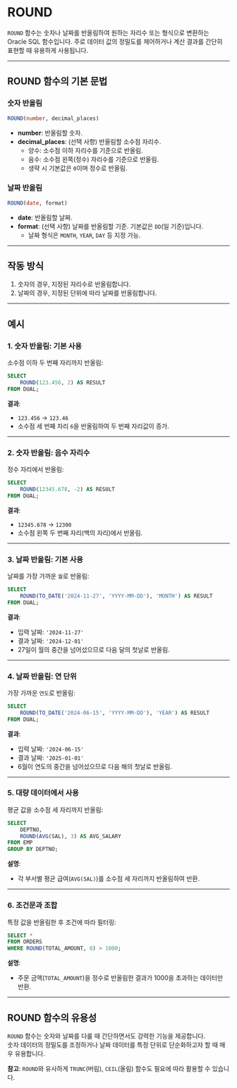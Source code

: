 # ROUND

`ROUND` 함수는 숫자나 날짜를 반올림하여 원하는 자리수 또는 형식으로 변환하는 Oracle SQL 함수입니다. 주로 데이터 값의 정밀도를 제어하거나 계산 결과를 간단히 표현할 때 유용하게 사용됩니다.

---

## ROUND 함수의 기본 문법

### 숫자 반올림
```sql
ROUND(number, decimal_places)
```

- **number**: 반올림할 숫자.
- **decimal_places**: (선택 사항) 반올림할 소수점 자리수.  
  - 양수: 소수점 이하 자리수를 기준으로 반올림.
  - 음수: 소수점 왼쪽(정수) 자리수를 기준으로 반올림.
  - 생략 시 기본값은 `0`이며 정수로 반올림.

### 날짜 반올림
```sql
ROUND(date, format)
```

- **date**: 반올림할 날짜.
- **format**: (선택 사항) 날짜를 반올림할 기준. 기본값은 `DD`(일 기준)입니다.  
  - 날짜 형식은 `MONTH`, `YEAR`, `DAY` 등 지정 가능.

---

## 작동 방식

1. 숫자의 경우, 지정된 자리수로 반올림합니다.
2. 날짜의 경우, 지정된 단위에 따라 날짜를 반올림합니다.

---

## 예시

### 1. 숫자 반올림: 기본 사용
소수점 이하 두 번째 자리까지 반올림:
```sql
SELECT 
    ROUND(123.456, 2) AS RESULT
FROM DUAL;
```
**결과**:  
- `123.456` → `123.46`  
- 소수점 세 번째 자리 `6`을 반올림하여 두 번째 자리값이 증가.

---

### 2. 숫자 반올림: 음수 자리수
정수 자리에서 반올림:
```sql
SELECT 
    ROUND(12345.678, -2) AS RESULT
FROM DUAL;
```
**결과**:  
- `12345.678` → `12300`  
- 소수점 왼쪽 두 번째 자리(백의 자리)에서 반올림.

---

### 3. 날짜 반올림: 기본 사용
날짜를 가장 가까운 `월`로 반올림:
```sql
SELECT 
    ROUND(TO_DATE('2024-11-27', 'YYYY-MM-DD'), 'MONTH') AS RESULT
FROM DUAL;
```
**결과**:  
- 입력 날짜: `'2024-11-27'`  
- 결과 날짜: `'2024-12-01'`  
- 27일이 월의 중간을 넘어섰으므로 다음 달의 첫날로 반올림.

---

### 4. 날짜 반올림: 연 단위
가장 가까운 `연도`로 반올림:
```sql
SELECT 
    ROUND(TO_DATE('2024-06-15', 'YYYY-MM-DD'), 'YEAR') AS RESULT
FROM DUAL;
```
**결과**:  
- 입력 날짜: `'2024-06-15'`  
- 결과 날짜: `'2025-01-01'`  
- 6월이 연도의 중간을 넘어섰으므로 다음 해의 첫날로 반올림.

---

### 5. 대량 데이터에서 사용
평균 값을 소수점 세 자리까지 반올림:
```sql
SELECT 
    DEPTNO,
    ROUND(AVG(SAL), 3) AS AVG_SALARY
FROM EMP
GROUP BY DEPTNO;
```
**설명**:  
- 각 부서별 평균 급여(`AVG(SAL)`)를 소수점 세 자리까지 반올림하여 반환.

---

### 6. 조건문과 조합
특정 값을 반올림한 후 조건에 따라 필터링:
```sql
SELECT *
FROM ORDERS
WHERE ROUND(TOTAL_AMOUNT, 0) > 1000;
```
**설명**:  
- 주문 금액(`TOTAL_AMOUNT`)을 정수로 반올림한 결과가 1000을 초과하는 데이터만 반환.

---

## ROUND 함수의 유용성
`ROUND` 함수는 숫자와 날짜를 다룰 때 간단하면서도 강력한 기능을 제공합니다.  
숫자 데이터의 정밀도를 조정하거나 날짜 데이터를 특정 단위로 단순화하고자 할 때 매우 유용합니다. 

**참고**: `ROUND`와 유사하게 `TRUNC`(버림), `CEIL`(올림) 함수도 필요에 따라 활용할 수 있습니다.